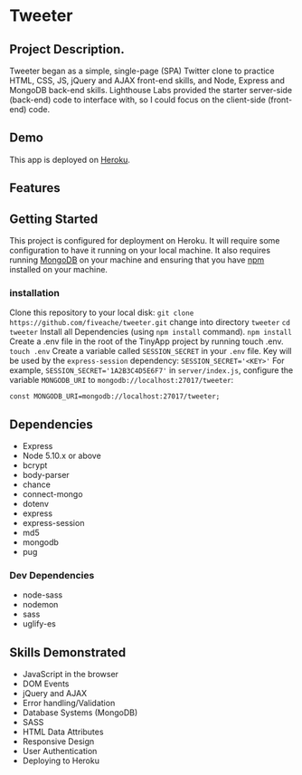 # Tweeter

## Project Description.

Tweeter began as a simple, single-page (SPA) Twitter clone to practice HTML, CSS, JS, jQuery and AJAX front-end skills, and Node, Express and MongoDB back-end skills. Lighthouse Labs provided the starter server-side (back-end) code to interface with, so I could focus on the client-side (front-end) code.

## Demo
This app is deployed on [Heroku](https://david-tweeter.herokuapp.com/).

## Features

## Getting Started

This project is configured for deployment on Heroku. It will require some configuration to have it running on your local machine. It also requires running [MongoDB](https://docs.mongodb.com/manual/installation/) on your machine and ensuring that you have [npm](https://docs.npmjs.com/cli/install) installed on your machine.

### installation
Clone this repository to your local disk:
``
git clone https://github.com/fiveache/tweeter.git
``
change into directory `tweeter`
``
cd tweeter
``
Install all Dependencies (using `npm install` command).
``
npm install
``
Create a .env file in the root of the TinyApp project by running touch .env.
``
touch .env
``
Create a variable called `SESSION_SECRET` in your `.env` file. Key will be used by the `express-session` dependency:
``
SESSION_SECRET='<KEY>'
``
For example,
``
SESSION_SECRET='1A2B3C4D5E6F7'
``
in `server/index.js`, configure the variable `MONGODB_URI` to `mongodb://localhost:27017/tweeter`:

``
const MONGODB_URI=mongodb://localhost:27017/tweeter;
``



## Dependencies

- Express
- Node 5.10.x or above
- bcrypt
- body-parser
- chance
- connect-mongo
- dotenv
- express
- express-session
- md5
- mongodb
- pug

### Dev Dependencies

- node-sass
- nodemon
- sass
- uglify-es

## Skills Demonstrated

- JavaScript in the browser
- DOM Events
- jQuery and AJAX
- Error handling/Validation
- Database Systems (MongoDB)
- SASS
- HTML Data Attributes
- Responsive Design
- User Authentication
- Deploying to Heroku
